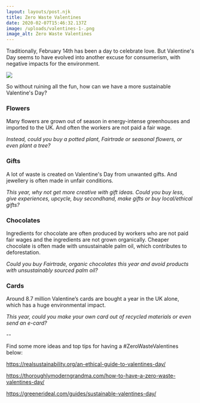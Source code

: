 ```yaml
---
layout: layouts/post.njk
title: Zero Waste Valentines
date: 2020-02-07T15:46:32.137Z
image: /uploads/valentines-1-.png
image_alt: Zero Waste Valentines
---
```

Traditionally, February 14th has been a day to celebrate love. But Valentine's Day seems to have evolved into another excuse for consumerism, with negative impacts for the environment.

![](/uploads/ZeroWasteValentines.png)

So without ruining all the fun, how can we have a more sustainable Valentine's Day?

### Flowers

Many flowers are grown out of season in energy-intense greenhouses and imported to the UK. And often the workers are not paid a fair wage.

*Instead, could you buy a potted plant, Fairtrade or seasonal flowers, or even plant a tree?*

### Gifts

A lot of waste is created on Valentine's Day from unwanted gifts. And jewellery is often made in unfair conditions.

*This year, why not get more creative with gift ideas. Could you buy less, give experiences, upcycle, buy secondhand, make gifts or buy local/ethical gifts?*

### Chocolates

Ingredients for chocolate are often produced by workers who are not paid fair wages and the ingredients are not grown organically. Cheaper chocolate is often made with unsustainable palm oil, which contributes to deforestation.

*Could you buy Fairtrade, organic chocolates this year and avoid products with unsustainably sourced palm oil?*

### Cards

Around 8.7 million Valentine’s cards are bought a year in the UK alone, which has a huge environmental impact.

*This year, could you make your own card out of recycled materials or even send an e-card?*

\--

Find some more ideas and top tips for having a #ZeroWasteValentines below:

<https://realsustainability.org/an-ethical-guide-to-valentines-day/>

<https://thoroughlymoderngrandma.com/how-to-have-a-zero-waste-valentines-day/>

<https://greenerideal.com/guides/sustainable-valentines-day/>